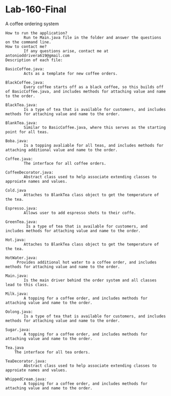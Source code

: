 # Lab-160-Final
A coffee ordering system

    How to run the application?
            Run te Main.java file in the folder and answer the questions on the command line.
    How to contact me?
            If any questions arise, contact me at antonioddrivera619@gmail.com
    Description of each file:

    BasicCoffee.java:
            Acts as a template for new coffee orders.
            
    BlackCoffee.java:
            Every coffee starts off as a black coffee, so this builds off of BasicCoffee.java, and includes methods for attaching value and name to the order.
            
    BlackTea.java:
            Is a type of tea that is available for customers, and includes methods for attaching value and name to the order.
            
    BlankTea.java:
            Similar to BasicCoffee.java, where this serves as the starting point for all teas.
            
    Boba.java:
            Is a topping avaliable for all teas, and includes methods for attaching additional value and name to the order.
            
    Coffee.java:
            The interface for all coffee orders.
            
    CoffeeDecorator.java:
            Abstract class used to help associate extending classes to approiate names and values.
            
    Cold.java
            Attaches to BlankTea class object to get the temperature of the tea.
            
    Espresso.java:
            Allows user to add espresso shots to their coffe.
            
    GreenTea.java:
             Is a type of tea that is available for customers, and includes methods for attaching value and name to the order.
             
    Hot.java:
            Attaches to BlankTea class object to get the temperature of the tea.
            
    HotWater.java:
         Provides additional hot water to a coffee order, and includes methods for attaching value and name to the order.
         
    Main.java:
            Is the main driver behind the order system and all classes lead to this class.
            
    Milk.java:
            A topping for a coffee order, and includes methods for attaching value and name to the order.
            
    Oolong.java:
            Is a type of tea that is available for customers, and includes methods for attaching value and name to the order.
            
    Sugar.java:
            A topping for a coffee order, and includes methods for attaching value and name to the order.
            
    Tea.java
        The interface for all tea orders.
        
    TeaDecorator.java:
            Abstract class used to help associate extending classes to approiate names and values.
            
    WhippedCream.java:
            A topping for a coffee order, and includes methods for attaching value and name to the order. 
